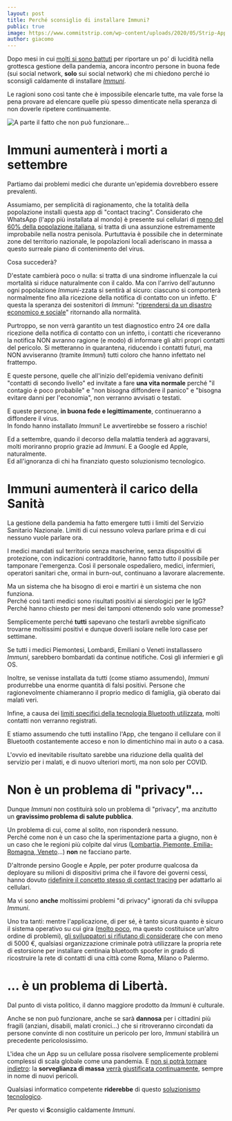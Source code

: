 ```yaml
---
layout: post
title: Perché sconsiglio di installare Immuni?
public: true
image: https://www.commitstrip.com/wp-content/uploads/2020/05/Strip-Appli-stop-Covid-650-finalenglish.jpg
author: giacomo
---
```


Dopo mesi in cui [molti si sono battuti](https://www.lemonde.fr/idees/article/2020/04/25/stopcovid-est-un-projet-desastreux-pilote-par-des-apprentis-sorciers_6037721_3232.html)
per riportare un po' di lucidità nella grottesca gestione della pandemia,
ancora incontro persone in buona fede (sui social network, **solo** sui
social network) che mi chiedono perché io sconsigli caldamente di installare [*Immuni*](https://www.immuni.italia.it/).

Le ragioni sono così tante che è impossibile elencarle tutte, ma vale forse la pena
provare ad elencare quelle più spesso dimenticate nella speranza di
non doverle ripetere continuamente.

![A parte il fatto che non può funzionare...](https://www.commitstrip.com/wp-content/uploads/2020/05/Strip-Appli-stop-Covid-650-finalenglish.jpg)

# Immuni aumenterà i morti a settembre

Partiamo dai problemi medici che durante un'epidemia dovrebbero essere prevalenti.

Assumiamo, per semplicità di ragionamento, che la totalità della popolazione installi
questa app di "contact tracing". Considerato che WhatsApp (l'app più installata al mondo)
è presente sui cellulari di [meno del 60% della popolazione italiana](https://timgate.it/news/tecnologia/whatsapp-quanti-utenti.vum), si tratta di una
assunzione estremamente improbabile nella nostra penisola. Purtuttavia è possibile che
in determinate zone del territorio nazionale, le popolazioni locali aderiscano in massa
a questo surreale piano di contenimento del virus.

Cosa succederà?

D'estate cambierà poco o nulla: si tratta di una sindrome influenzale la cui mortalità
si riduce naturalmente con il caldo. Ma con l'arrivo dell'autunno ogni popolazione
*Immuni*-zzata si sentirà al sicuro: ciascuno si comporterà normalmente fino alla ricezione
della notifica di contatto con un infetto. E' questa la speranza dei sostenitori di *Immuni*:
"[riprendersi da un disastro economico e sociale](https://twitter.com/mamo75r/status/1267914603964567558)" 
ritornando alla normalità.

Purtroppo, se non verrà garantito un test diagnostico entro 24 ore
dalla ricezione della notifica di contatto con un infetto, i contatti che riceveranno
la notifica NON avranno ragione (e modo) di informare gli altri propri contatti del pericolo.
Si metteranno in quarantena, riducendo i contatti futuri, ma NON avviseranno (tramite *Immuni*)
tutti coloro che hanno infettato nel frattempo.

E queste persone, quelle che all'inizio dell'epidemia venivano definiti "contatti di secondo
livello" ed invitate a fare **una vita normale** perché "il contagio è poco probabile" e
"non bisogna diffondere il panico" e "bisogna evitare danni per l'economia", non
verranno avvisati o testati.

E queste persone, **in buona fede e legittimamente**, continueranno a diffondere il virus.  
In fondo hanno installato *Immuni*! Le avvertirebbe se fossero a rischio!

Ed a settembre, quando il decorso della malattia tenderà ad aggravarsi, molti moriranno
proprio grazie ad *Immuni*. E a Google ed Apple, naturalmente.   
Ed all'ignoranza di chi ha finanziato questo soluzionismo tecnologico.

# Immuni aumenterà il carico della Sanità

La gestione della pandemia ha fatto emergere tutti i limiti del Servizio Sanitario Nazionale.
Limiti di cui nessuno voleva parlare prima e di cui nessuno vuole parlare ora. 

I medici mandati sul territorio senza mascherine, senza dispositivi di protezione, con
indicazioni contradditorie, hanno fatto tutto il possibile per tamponare l'emergenza.
Così il personale ospedaliero, medici, infermieri, operatori sanitari che, ormai in burn-out,
continuano a lavorare alacremente.

Ma un sistema che ha bisogno di eroi e martiri è un sistema che non funziona.  
Perché così tanti medici sono risultati positivi ai sierologici per le IgG?  
Perché hanno chiesto per mesi dei tamponi ottenendo solo vane promesse?

Semplicemente perché **tutti** sapevano che testarli avrebbe significato
trovarne moltissimi positivi e dunque doverli isolare nelle loro case per settimane.

Se tutti i medici Piemontesi, Lombardi, Emiliani o Veneti installassero *Immuni*, sarebbero
bombardati da continue notifiche. Così gli infermieri e gli OS.

Inoltre, se venisse installata da tutti (come stiamo assumendo), *Immuni* produrrebbe
una enorme quantità di falsi positivi. Persone che ragionevolmente chiameranno
il proprio medico di famiglia, già oberato dai malati veri.

Infine, a causa dei [limiti specifici della tecnologia Bluetooth utilizzata](https://medium.com/personaldata-io/inferring-distance-from-bluetooth-signal-strength-a-deep-dive-fe7badc2bb6d), molti contatti non verranno registrati.

E stiamo assumendo che tutti installino l'App, che tengano il cellulare
con il Bluetooth costantemente acceso e non lo dimentichino mai in auto o a casa.

L'ovvio ed inevitabile risultato sarebbe una riduzione della qualità del
servizio per i malati, e di nuovo ulteriori morti, ma non solo per COVID.

# Non è un problema di "privacy"...

Dunque *Immuni* non costituirà solo un problema di "privacy", ma anzitutto un **gravissimo problema di salute pubblica**.

Un problema di cui, come al solito, non risponderà nessuno.  
Perché come non è un caso che la sperimentazione parta a giugno, non è un caso che le 
regioni più colpite dal virus ([Lombartia, Piemonte, Emilia-Romagna, Veneto](https://lab24.ilsole24ore.com/coronavirus/)...) 
**non** ne facciano parte.

D'altronde persino Google e Apple, per poter produrre qualcosa da deployare su milioni
di dispositivi prima che il favore dei governi cessi, hanno dovuto
[ridefinire il concetto stesso di contact tracing](https://medium.com/personaldata-io/inferring-distance-from-bluetooth-signal-strength-a-deep-dive-fe7badc2bb6d)
per adattarlo ai cellulari.

Ma vi sono **anche** moltissimi problemi "di privacy" ignorati da chi sviluppa *Immuni*.

Uno tra tanti: mentre l'applicazione, di per sé, è tanto sicura quanto è sicuro il sistema operativo
su cui gira ([molto poco](https://francozappa.github.io/about-bias/), ma questo costituisce un'altro ordine di problemi),
[gli sviluppatori si rifiutano di considerare](https://github.com/immuni-app/immuni-documentation/issues/12) 
che con meno di 5000 €, qualsiasi organizzazione
criminale potrà utilizzare la propria rete di estorsione per installare centinaia bluetooth
spoofer in grado di ricostruire la rete di contatti di una città come Roma, Milano o Palermo.

# ... è un problema di Libertà.

Dal punto di vista politico, il danno maggiore prodotto da *Immuni* è culturale.

Anche se non può funzionare, anche se sarà **dannosa** per i cittadini più fragili
(anziani, disabili, malati cronici...) che si ritroveranno circondati da persone
convinte di non costituire un pericolo per loro, *Immuni* stabilirà un precedente pericolosissimo.

L'idea che un App su un cellulare possa risolvere semplicemente problemi complessi di scala globale come una pandemia.
E [non si potrà tornare indietro](https://www.latimes.com/opinion/story/2020-05-12/coronavirus-tracing-app-apple-google): 
la **sorveglianza di massa** [verrà giustificata continuamente](https://www.nytimes.com/interactive/2019/12/21/opinion/location-data-democracy-protests.html), sempre in nome di nuovi pericoli.

Qualsiasi informatico competente **riderebbe** di questo 
[soluzionismo tecnologico](https://www.open.online/2020/06/02/app-contact-tracing-bruce-schneier-intervista/).

Per questo vi **S**consiglio caldamente *Immuni*.
